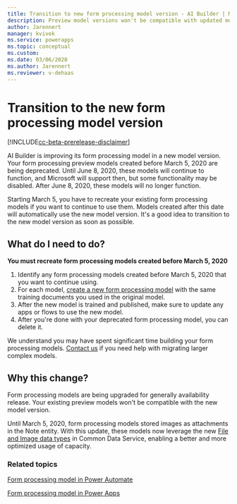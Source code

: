 ```yaml
---
title: Transition to new form processing model version - AI Builder | Microsoft Docs
description: Preview model versions won't be compatible with updated model versions, so you have to recreate existing models. 
author: Jarennert
manager: kvivek
ms.service: powerapps
ms.topic: conceptual
ms.custom: 
ms.date: 03/06/2020
ms.author: Jarennert
ms.reviewer: v-dehaas
---
```


# Transition to the new form processing model version

[!INCLUDE[cc-beta-prerelease-disclaimer](./includes/cc-beta-prerelease-disclaimer.md)]

AI Builder is improving its form processing model in a new model version. Your form processing preview models created before March 5, 2020 are being deprecated. Until June 8, 2020, these models will continue to function, and Microsoft will support then, but some functionality may be disabled. After June 8, 2020, these models will no longer function.

Starting March 5, you have to recreate your existing form processing models if you want to continue to use them. Models created after this date will automatically use the new model version. It's a good idea to transition to the new model version as soon as possible.

## What do I need to do?

**You must recreate form processing models created before March 5, 2020** 

1. Identify any form processing models created before March 5, 2020 that you want to continue using.
1. For each model, [create a new form processing model](https://docs.microsoft.com/ai-builder/create-form-processing-model) with the same training documents you used in the original model.
1. After the new model is trained and published, make sure to update any apps or flows to use the new model.
1. After you're done with your deprecated form processing model, you can delete it.  

We understand you may have spent significant time building your form processing models.  [Contact us](mailto:aihelpen@microsoft.com) if you need help with migrating larger complex models.

## Why this change?

Form processing models are being upgraded for generally availability release. Your existing preview models won't be compatible with the new model version.

Until March 5, 2020, form processing models stored images as attachments in the Note entity. With this update, these models now leverage the new [File and Image data types](https://powerapps.microsoft.com/blog/introducing-improvements-to-data-storage-in-common-data-services/) in Common Data Service, enabling a better and more optimized usage of capacity.

### Related topics

[Form processing model in Power Automate](form-processing-model-in-flow.md)

[Form processing model in Power Apps](form-processor-component-in-powerapps.md)
